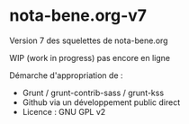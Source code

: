 # nota-bene.org-v7
Version 7 des squelettes de nota-bene.org

WIP (work in progress) pas encore en ligne

Démarche d'appropriation de :

- Grunt / grunt-contrib-sass / grunt-kss
- Github via un développement public direct
- Licence : GNU GPL v2

